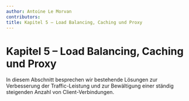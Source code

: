 ```yaml
---
author: Antoine Le Morvan
contributors:
title: Kapitel 5 – Load Balancing, Caching und Proxy
---
```


# Kapitel 5 – Load Balancing, Caching und Proxy

In diesem Abschnitt besprechen wir bestehende Lösungen zur Verbesserung der Traffic-Leistung und zur Bewältigung einer ständig steigenden Anzahl von Client-Verbindungen.
